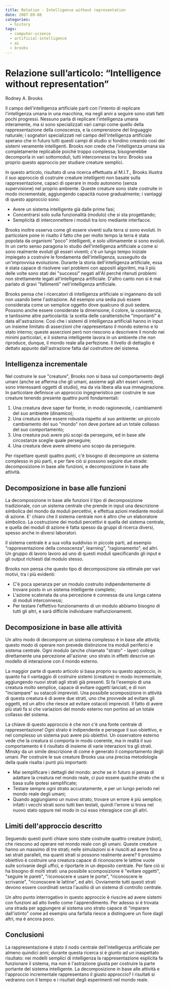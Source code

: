 ```yaml
---
title: Relation - Intelligence without representation
date: 2007-09-08
categories:
  - history
tags:
  - computer-science
  - artificial-intelligence
  - ai
  - brooks
---
```


# Relazione sull’articolo: “Intelligence without representation”
Rodney A. Brooks

Il campo dell'intelligenza artificiale partì con l'intento di replicare l'intelligenza umana in una macchina, ma negli anni a seguire sono stati fatti pochi progressi. Nessuno parla di replicare l'intelligenza umana interamente, ma si sono specializzati vari campi come quello della rappresentazione della conoscenza, e la comprensione del linguaggio naturale; i sognatori specializzati nel campo dell'intelligenza artificiale sperano che in futuro tutti questi campi di studio si fondino creando così dei sistemi veramente intelligenti. Brooks non crede che l'intelligenza umana sia completamente replicabile poiché troppo complessa; bisognerebbe decomporla in vari sottomoduli, tutti interconnessi tra loro: Brooks usa proprio questo approccio per studiare creature semplici.

<!--more-->

In questo articolo, risultato di una ricerca effettuata al M.I.T., Brooks illustra il suo approccio di costruire creature intelligenti non basate sulla rappresentazione, capaci di operare in modo autonomo (senza supervisione) nel proprio ambiente. Queste creature sono state costruite in modo incrementale, aggiungendo capacità nuove gradualmente; i vantaggi di questo approccio sono:

* Avere un sistema intelligente già dalle prime fasi;
* Concentrarsi solo sulla funzionalità (modulo) che si sta progettando;
* Semplicità di interconnettere i moduli tra loro mediante interfacce.

Brooks inoltre osserva come gli essere viventi sulla terra si sono evoluti. In particolare pone in risalto il fatto che per molto tempo la terra è stata popolata da organismi "poco" intelligenti, e solo ultimamente si sono evoluti. In un certo senso paragona lo studio dell'intelligenza artificiale a come si sono realmente evoluti gli esseri viventi; c'è un lungo tempo iniziale impiegato a costruire le fondamenta dell'intelligenza, susseguito da un'improvvisa evoluzione. Durante la storia dell'intelligenza artificiale, essa è stata capace di risolvere vari problemi con appositi algoritmi, ma il più delle volte sono stati dei "successi" negati all'AI perché ritenuti problemi non strettamente legati all'intelligenza artificiale. D'altro canto non si è mai parlato di gravi "fallimenti" nell'intelligenza artificiale.

Brooks pensa che i ricercatori di intelligenza artificiale si ingannano da soli non usando bene l'astrazione. Ad esempio una sedia può essere considerata come un semplice oggetto dove qualcuno di può sedere. Possono anche essere considerate la dimensione, il colore, la consistenza, e tantissime altre particolarità: la scelta delle caratteristiche "importanti" è data all'astrazione. Così che i sistemi di intelligenza artificiali hanno in input un insieme limitato di asserzioni che rappresentano il mondo esterno e lo stato interno; queste asserzioni però non riescono a descrivere il mondo nei minimi particolari, e il sistema intelligente lavora in un ambiente che non riproduce, dunque, il mondo reale alla perfezione. Il livello di dettaglio è dettato appunto dall'astrazione fatta dal costruttore del sistema.

## Intelligenza incrementale

Nel costruire le sue "creature", Brooks non si basa sul comportamento degli umani (anche se afferma che gli umani, assieme agli altri esseri viventi, sono interessanti oggetti di studio), ma da via libera alla sua immaginazione. In particolare definisce un approccio ingegneristico per costruire le sue creature tenendo presente quattro punti fondamentali:

1. Una creatura deve saper far fronte, in modo ragionevole, i cambiamenti del suo ambiente (dinamico);
2. Una creatura deve essere robusta rispetto al suo ambiente: un piccolo cambiamento del suo "mondo" non deve portare ad un totale collasso del suo comportamento;
3. Una creatura può avere più scopi da perseguire, ed in base alle circostanze sceglie quale perseguire;
4. Una creatura deve avere almeno uno scopo da perseguire.

Per rispettare questi quattro punti, c'è bisogno di decomporre un sistema complesso in più parti, e per fare ciò si possono seguire due strade: decomposizione in base alle funzioni, e decomposizione in base alle attività.

## Decomposizione in base alle funzioni

La decomposizione in base alle funzioni il tipo di decomposizione tradizionale, con un sistema centrale che prende in input una descrizione simbolica del mondo da moduli percettivi, e effettua azioni mediante moduli di azione. E' chiaro che il sistema centrale non è altro che un elaboratore simbolico. La costruzione dei moduli percettivi è quella del sistema centrale, e quella dei moduli di azione è fatta spesso da gruppi di ricerca diversi, spesso anche in diversi laboratori.

Il sistema centrale è a sua volta suddiviso in piccole parti, ad esempio "rappresentazione della conoscenza", learning", "ragionamento", ed altri. Un gruppo di lavoro lavoro ad uno di questi moduli specificando gli input e gli output richiesti dal modulo stesso.

Brooks non pensa che questo tipo di decomposizione sia ottimale per vari motivi, tra i più evidenti:

* C'è poca speranza per un modulo costruito indipendentemente di trovare posto in un sistema intelligente completo;
* L'azione scatenata da una percezione è connessa da una lunga catena di moduli interconnessi;
* Per testare l'effettivo funzionamento di un modulo abbiamo bisogno di tutti gli altri, e sarà difficile individuare malfunzionamenti.

## Decomposizione in base alle attività 

Un altro modo di decomporre un sistema complesso è in base alle attività; questo modo di operare non prevede distinzione tra moduli periferici e sistema centrale. Ogni modulo (anche chiamato "strato" - layer) collega direttamente una percezione all'azione: uno strato in effetti descrive un modello di interazione con il mondo esterno.

La maggior parte di questo articolo si basa proprio su questo approccio, in quanto ha il vantaggio di costruire sistemi (creature) in modo incrementale, aggiungendo nuovi strati agli strati già presenti. Si fa l'esempio di una creatura molto semplice, capace di evitare oggetti lanciati, e di non "inciampare" su ostacoli imprevisti. Una possibile scomposizione in attività di questa creatura è di avere due strati, uno che provvede ad evitare gli oggetti, ed un altro che riesce ad evitare ostacoli imprevisti. Il fatto di avere più stati fa si che variazioni del mondo esterno non portino ad un totale collasso del sistema.

La chiave di questo approccio è che non c'è una fonte centrale di rappresentazione! Ogni strato è indipendente e persegue il suo obiettivo, e nel complesso un sistema può avere più obiettivi. Un osservatore esterno vede che la creatura si comporta in modo coerente, ma in realtà il suo comportamento è il risultato di insieme di varie interazioni tra gli strati. Minsky da un simile descrizione di come è generato il comportamento degli umani.
Per costruire le sue creature Brooks usa una precisa metodologia della quale risalta i punti più importanti:

* Mai semplificare i dettagli del mondo: anche se in futuro si pensa di adattare la creatura nel mondo reale, ci può essere qualche strato che si basa sulle ipotesi semplificate;
* Testare sempre ogni strato accuratamente, e per un lungo periodo nel mondo reale degli umani;
* Quando aggiungiamo un nuovo strato, trovare un errore è più semplice; infatti i vecchi strati sono tutti ben testati, quindi l'errore si trova nel nuovo stato oppure nel modo in cui esso interagisce con gli altri.

## Limiti dell'approccio descritto

Seguendo questi punti chiave sono state costruite quattro creature (robot), che riescono ad operare nel mondo reale con gli umani. Queste creature hanno un massimo di tre strati; nelle simulazioni si è riusciti ad avere fino a sei strati paralleli, ma quanti strati si possono realmente avere? Il prossimo obiettivo è costruire una creatura capace di riconoscere le lattine vuote sulle scrivanie degli uffici, e riportarle in un deposito centrale. Per fare ciò si ha bisogno di molti strati: una possibile scomposizione è "evitare oggetti", "seguire le pareti", "riconoscere e usare le porte", "riconoscere le scrivanie", "riconoscere le lattine", ed altri. Ovviamente tutti questi strati devono essere coordinati senza l'ausilio di un sistema di controllo centrale.

Un altro punto interrogativo in questo approccio è riuscire ad avere sistemi con funzioni ad alto livello come l'apprendimento. Per adesso si è trovata una strada per aggiungere al sistema uno strato capace di "imparare dall'istinto" come ad esempio una farfalla riesce a distinguere un fiore dagli altri, ma è ancora poco.

## Conclusioni

La rappresentazione è stato il nodo centrale dell'intelligenza artificiale per almeno quindici anni; durante questa ricerca si è giunto ad un inaspettato risultato: nei modelli semplici di intelligenza la rappresentazione esplicita fa funzionare il sistema, ma non è l'astrazione giusta per costruire la parte portante del sistema intelligente. La decomposizione in base alle attività e l'approccio incrementale rappresentano il giusto approccio? I risultati si vedranno con il tempo e i risultati degli esperimenti nel mondo reale.
